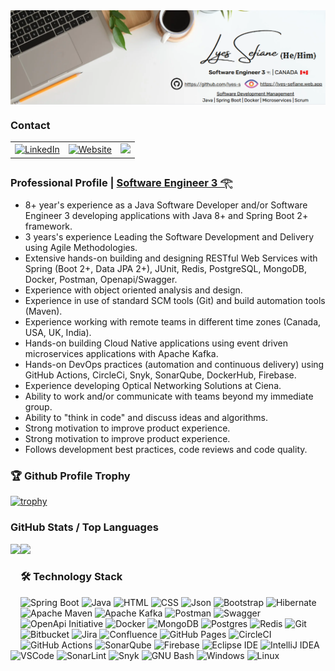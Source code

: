 <div>
  <img align="center" src="images/lyes-sefiane-banner.PNG" />
</div>

### Contact

 <table style="border:none; border-collapse:collapse; cellspacing:0; cellpadding:0">
  <tr>
    <td>
        <a href="https://www.linkedin.com/in/lyes-sefiane">
            <img alt="LinkedIn" src="https://img.shields.io/badge/LinkedIn-0077B5?style=for-the-badge&logo=linkedin&logoColor=white" />
        </a>
    </td>
    <td>
        <a href="https://lyes-sefiane.web.app/">
            <img height="31" alt="Website" src="https://img.shields.io/badge/website-000000?style=for-the-badge&logo=About.me&logoColor=white" />
        </a>
    </td>
    <td>
      <a href="https://komarev.com/ghpvc/?username=lyes-s&color=green&style=for-the-badge">
          <img src="https://komarev.com/ghpvc/?username=lyes-s&color=green&style=for-the-badge" />
      </a>
    </td>
  </tr>
</table> 

<h3>Professional Profile | <a href="https://www.indeed.com/career-advice/finding-a-job/engineer-level">Software Engineer 3 𓂀</a></h3>

<ul>
  <li>8+ year's experience as a Java Software Developer and/or Software Engineer 3 developing applications with Java 8+ and Spring Boot 2+ framework.</li>
  <li>3 years's experience Leading the Software Development and Delivery using Agile Methodologies.</li>
  <li>Extensive hands-on building and designing RESTful Web Services with Spring (Boot 2+, Data JPA 2+), JUnit, Redis, PostgreSQL, MongoDB, Docker, Postman, Openapi/Swagger.</li>
  <li>Experience with object oriented analysis and design.</li>
  <li>Experience in use of standard SCM tools (Git) and build automation tools (Maven).</li>
  <li>Experience working with remote teams in different time zones (Canada, USA, UK, India).</li>
  <li>Hands-on building Cloud Native applications using event driven microservices applications with Apache Kafka.</li>
  <li>Hands-on DevOps practices (automation and continuous delivery) using GitHub Actions, CircleCi, Snyk, SonarQube, DockerHub, Firebase.</li>
  <li>Experience developing Optical Networking Solutions at Ciena.</li>
  <li>Ability to work and/or communicate with teams beyond my immediate group.</li>
  <li>Ability to "think in code" and discuss ideas and algorithms.</li>
  <li>Strong motivation to improve product experience.</li>
  <li>Strong motivation to improve product experience.</li>
  <li>Follows development best practices, code reviews and code quality.</li>
</ul>


### 🏆 Github Profile Trophy

[![trophy](https://github-profile-trophy.vercel.app/?username=lyes-s&theme=onedark&column=8&theme=darkhub&no-frame=true)](https://github.com/lyes-s/github-profile-trophy)


### GitHub Stats / Top Languages

<div>
  <img height="170" align="left" src="https://github-readme-stats.vercel.app/api?username=lyes-s&show_icons=true&theme=radical" />
  <img height="170" src="https://github-readme-stats.vercel.app/api/top-langs/?username=lyes-s&show_icons=true&layout=compact&theme=radical" />
</div>

### 🛠 Technology Stack

![Spring Boot](https://img.shields.io/badge/springboot-%236DB33F.svg?style=for-the-badge&logo=springboot&logoColor=white)
![Java](https://img.shields.io/badge/java-%23ED8B00.svg?style=for-the-badge&logo=java&logoColor=white)
![HTML](https://img.shields.io/badge/HTML5-E34F26.svg?style=for-the-badge&logo=HTML5&logoColor=white)
![CSS](https://img.shields.io/badge/CSS3-1572B6.svg?style=for-the-badge&logo=CSS3&logoColor=white)
![Json](https://img.shields.io/badge/json-5E5C5C?style=for-the-badge&logo=json&logoColor=white)
![Bootstrap](https://img.shields.io/badge/Bootstrap-7952B3.svg?style=for-the-badge&logo=Bootstrap&logoColor=white)
![Hibernate](https://img.shields.io/badge/Hibernate-59666C?style=for-the-badge&logo=Hibernate&logoColor=white)
![Apache Maven](https://img.shields.io/badge/Apache%20Maven-C71A36?style=for-the-badge&logo=Apache%20Maven&logoColor=white)
![Apache Kafka](https://img.shields.io/badge/Apache%20Kafka-231F20.svg?style=for-the-badge&logo=Apache-Kafka&logoColor=white)
![Postman](https://img.shields.io/badge/Postman-FF6C37.svg?style=for-the-badge&logo=Postman&logoColor=white)
![Swagger](https://img.shields.io/badge/Swagger-85EA2D?style=for-the-badge&logo=Swagger&logoColor=white)
![OpenApi Initiative](https://img.shields.io/badge/OpenAPI%20Initiative-6BA539.svg?style=for-the-badge&logo=OpenAPI-Initiative&logoColor=white)
![Docker](https://img.shields.io/badge/docker-%230db7ed.svg?style=for-the-badge&logo=docker&logoColor=white)
![MongoDB](https://img.shields.io/badge/MongoDB-%234ea94b.svg?style=for-the-badge&logo=mongodb&logoColor=white)
![Postgres](https://img.shields.io/badge/postgres-%23316192.svg?style=for-the-badge&logo=postgresql&logoColor=white)
![Redis](https://img.shields.io/badge/redis-%23DD0031.svg?style=for-the-badge&logo=redis&logoColor=white)
![Git](https://img.shields.io/badge/git-%23F05033.svg?style=for-the-badge&logo=git&logoColor=white)
![Bitbucket](https://img.shields.io/badge/bitbucket-%230047B3.svg?style=for-the-badge&logo=bitbucket&logoColor=white)
![Jira](https://img.shields.io/badge/jira-%230A0FFF.svg?style=for-the-badge&logo=jira&logoColor=white)
![Confluence](https://img.shields.io/badge/Confluence-172B4D.svg?style=for-the-badge&logo=Confluence&logoColor=white)
![GitHub Pages](https://img.shields.io/badge/GitHub%20Pages-222222.svg?style=for-the-badge&logo=GitHub-Pages&logoColor=white)
![CircleCI](https://img.shields.io/badge/circle%20ci-%23161616.svg?style=for-the-badge&logo=circleci&logoColor=white)
![GitHub Actions](https://img.shields.io/badge/GitHub%20Actions-2088FF.svg?style=for-the-badge&logo=GitHub-Actions&logoColor=white)
![SonarQube](https://img.shields.io/badge/Sonarqube-5190cf?style=for-the-badge&logo=sonarqube&logoColor=white)
![Firebase](https://img.shields.io/badge/Firebase-FFCA28.svg?style=for-the-badge&logo=Firebase&logoColor=black)
![Eclipse IDE](https://img.shields.io/badge/Eclipse%20IDE-2C2255.svg?style=for-the-badge&logo=Eclipse-IDE&logoColor=white)
![IntelliJ IDEA](https://img.shields.io/badge/IntelliJIDEA-000000.svg?style=for-the-badge&logo=intellij-idea&logoColor=white)
![VSCode](https://img.shields.io/badge/VSCode-0078D4?style=for-the-badge&logo=visual%20studio%20code&logoColor=white)
![SonarLint](https://img.shields.io/badge/SonarLint-CB2029?style=for-the-badge&logo=sonarlint&logoColor=white)
![Snyk](https://img.shields.io/badge/Snyk-4C4A73?style=for-the-badge&logo=snyk&logoColor=white)
![GNU Bash](https://img.shields.io/badge/GNU%20Bash-4EAA25?style=for-the-badge&logo=GNU%20Bash&logoColor=white)
![Windows](https://img.shields.io/badge/Windows-0078D4.svg?style=for-the-badge&logo=Windows&logoColor=white)
![Linux](https://img.shields.io/badge/Linux-FCC624.svg?style=for-the-badge&logo=Linux&logoColor=black)
